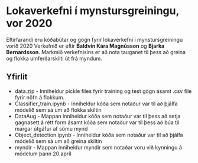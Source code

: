 # Lokaverkefni í mynstursgreiningu, vor 2020
Eftirfarandi eru kóðabútar og gögn fyrir lokaverkefni í mynstursgreiningu vorið 2020
Verkefnið er eftir __Baldvin Kára Magnússon__ og __Bjarka Bernardsson__. Markmið verkefnisins er 
að nota tauganet til þess að greina og flokka umferðarskilti út frá myndum. 
## Yfirlit

* data.zip - Inniheldur pickle files fyrir training og test gögn ásamt
.csv file fyrir nöfn á flokkum.
* Classifier_train.ipynb - Inniheldur kóða sem notaður var til að þjálfa
módelið sem sá um að flokka skiltin
* DataAug - Mappan inniheldur kóða sem notaður var til þess að setja gagnasett á rétt form
ásamt kóða sem notaður var til þess að búa til margar útgáfur af sömu mynd
* Object_detection.ipynb - Inniheldur kóða sem notaður var til að þjálfa 
módelið sem sá um að greina skiltin
* myndir - Mappan inniheldur myndir sem notaðar voru við kynningu á módelum þann 20.apríl
